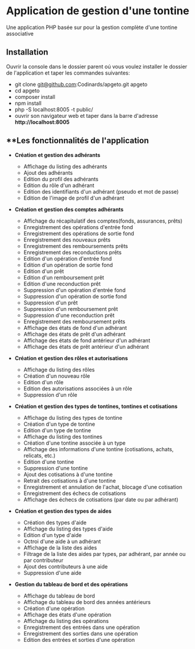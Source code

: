 # **Application de gestion d'une tontine**
Une application PHP basée sur pour la gestion complète d'une tontine associative

## **Installation**
Ouvrir la console dans le dossier parent oú vous voulez installer le dossier de l'application et taper les commandes suivantes:
- git clone git@github.com:Codinards/apgeto.git apgeto
- cd apgeto
- composer install
- npm install
- php -S localhost:8005 -t public/
- ouvrir son navigateur web et taper dans la barre d'adresse **http://localhost:8005**

## **Les fonctionnalités de l'application


- **Création et gestion des adhérants**
    - Affichage du listing des adhérants
    - Ajout des adhérants
    - Edition du profil des adhérants
    - Edition du rôle d'un adhérant
    - Edition des identifiants d'un adhérant (pseudo et mot de passe)
    - Edition de l'image de profil d'un adhérant


- **Création et gestion des comptes adhérants**
    - Affichage du récapitulatif des comptes(fonds, assurances, prêts)
    - Enregistrement des opérations d'entrée fond
    - Enregistrement des opérations de sortie fond
    - Enregistrement des nouveaux prêts
    - Enregistrement des remboursements prêts
    - Enregistrement des reconductions prêts
    - Edition d'un opération d'entrée fond
    - Edition d'un opération de sortie fond
    - Edition d'un prêt
    - Edition d'un remboursement prêt
    - Edition d'une reconduction prêt
    - Suppression d'un opération d'entrée fond
    - Suppression d'un opération de sortie fond
    - Suppression d'un prêt
    - Suppression d'un remboursement prêt
    - Suppression d'une reconduction prêt
    - Enregistrement des remboursement prêts
    - Affichage des états de fond d'un adhérant
    - Affichage des états de prêt d'un adhérant
    - Affichage des états de fond antérieur d'un adhérant
    - Affichage des états de prêt antérieur d'un adhérant
                

- **Création et gestion des rôles et autorisations**
    - Affichage du listing des rôles
    - Création d'un nouveau rôle
    - Edition d'un rôle
    - Edition des autorisations associées à un rôle
    - Suppression d'un rôle


- **Création et gestion des types de tontines, tontines et cotisations**
    - Affichage du listing des types de tontine
    - Création d'un type de tontine
    - Edition d'un type de tontine
    - Affichage du listing des tontines
    - Création d'une tontine associée à un type
    - Affichage des informations d'une tontine (cotisations, achats, relicats, etc.)
    - Edition d'une tontine
    - Suppression d'une tontine
    - Ajout des cotisations à d'une tontine
    - Retrait des cotisations à d'une tontine
    - Enregistrement et annulation de l'achat, blocage  d'une cotisation
    - Enregistrement des échecs de cotisations
    - Affichage des échecs de cotisations (par date ou par adhérant)


- **Création et gestion des types de aides**
    - Création des types d'aide
    - Affichage du listing des types d'aide
    - Edition d'un type d'aide
    - Octroi d'une aide à un adhérant
    - Affichage de la liste des aides
    - Filtrage de la liste des aides par types, par adhérant, par année ou par contributeur 
    - Ajout des contributeurs à une aide
    - Suppression d'une aide


- **Gestion du tableau de bord et des opérations**
    - Affichage du tableau de bord
    - Affichage du tableau de bord des années antérieurs
    - Création d'une opération
    - Affichage des états d'une opération
    - Affichage du listing des opérations
    - Enregistrement des entrées dans une opération
    - Enregistrement des sorties dans une opération
    - Edition des entrées et sorties d'une opération